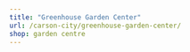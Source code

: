 ```yaml
---
title: "Greenhouse Garden Center"
url: /carson-city/greenhouse-garden-center/
shop: garden centre
---
```

